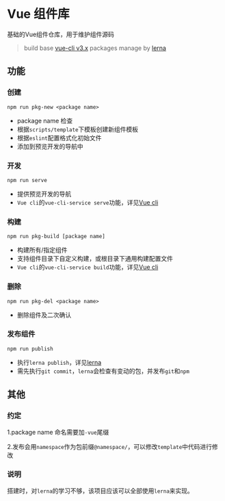 # Vue 组件库

基础的Vue组件仓库，用于维护组件源码

> build base [vue-cli v3.x](https://cli.vuejs.org/zh/)
> packages manage by [lerna](https://github.com/lerna/lerna#readme)

## 功能

### 创建

`npm run pkg-new <package name>`

- package name 检查
- 根据`scripts/template`下模板创建新组件模板
- 根据`eslint`配置格式化初始文件
- 添加到预览开发的导航中

### 开发

`npm run serve`

- 提供预览开发的导航
- `Vue cli`的`vue-cli-service serve`功能，详见[Vue cli](https://cli.vuejs.org/zh/guide/cli-service.html#vue-cli-service-serve)

### 构建

`npm run pkg-build [package name]`

- 构建所有/指定组件
- 支持组件目录下自定义构建，或根目录下通用构建配置文件
- `Vue cli`的`vue-cli-service build`功能，详见[Vue cli](https://cli.vuejs.org/zh/guide/cli-service.html#vue-cli-service-build)

### 删除

`npm run pkg-del <package name>`

- 删除组件及二次确认

### 发布组件

`npm run publish`

- 执行`lerna publish`，详见[lerna](https://github.com/lerna/lerna)
- 需先执行`git commit`，`lerna`会检查有变动的包，并发布`git`和`npm`

## 其他

### 约定

1.package name 命名需要加`-vue`尾缀

2.发布会用`namespace`作为包前缀`@namespace/`，可以修改`template`中代码进行修改

### 说明

搭建时，对`lerna`的学习不够，该项目应该可以全部使用`lerna`来实现。
